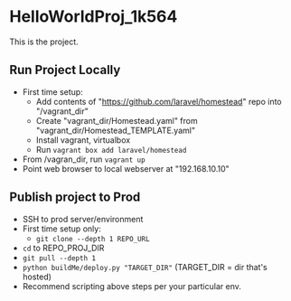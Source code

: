 HelloWorldProj_1k564
====================

This is the project.

Run Project Locally
-------------------

- First time setup:
	- Add contents of "https://github.com/laravel/homestead" repo into "/vagrant_dir"
	- Create "vagrant_dir/Homestead.yaml" from "vagrant_dir/Homestead_TEMPLATE.yaml"
	- Install vagrant, virtualbox
	- Run `vagrant box add laravel/homestead`
- From /vagran_dir, run `vagrant up`
- Point web browser to local webserver at "192.168.10.10"

Publish project to Prod
-----------------------
- SSH to prod server/environment
- First time setup only:
	- `git clone --depth 1 REPO_URL`
- `cd` to REPO_PROJ_DIR
- `git pull --depth 1`
- `python buildMe/deploy.py "TARGET_DIR"` (TARGET_DIR = dir that's hosted)
- Recommend scripting above steps per your particular env.

